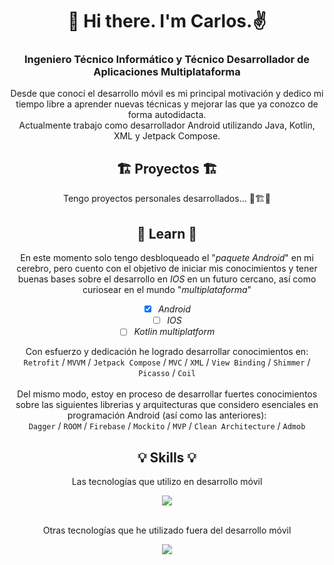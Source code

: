 <div align="center">
  
# 👋 Hi there. I'm Carlos.✌️
### Ingeniero Técnico Informático y Técnico Desarrollador de Aplicaciones Multiplataforma</h3>

<!-- I’m currently working in  and developing myself in Android Kotlin knowledge (mainly Kotlin). -->
Desde que conocí el desarrollo móvil es mi principal motivación y dedico mi tiempo libre a aprender nuevas técnicas y mejorar las que ya conozco de forma autodidacta.<br/>
Actualmente trabajo como desarrollador Android utilizando Java, Kotlin, XML y Jetpack Compose.


## 🏗️ Proyectos 🏗️
Tengo proyectos personales desarrollados... 🚧🏗️🚧


## 🧠 Learn 🧠
En este momento solo tengo desbloqueado el "<i>paquete Android</i>" en mi cerebro, pero cuento con el objetivo de iniciar mis conocimientos y tener buenas bases sobre el desarrollo en <i>IOS</i> en un futuro cercano, así como curiosear en el mundo "<i>multiplataforma</i>"

- [x] <i>Android</i>
- [ ] <i>IOS</i>
- [ ] <i>Kotlin multiplatform</i>

Con esfuerzo y dedicación he logrado desarrollar conocimientos en:<br />
`Retrofit` / `MVVM` / `Jetpack Compose` / `MVC` / `XML` / `View Binding` / `Shimmer` / `Picasso` / `Coil`
<br /><br />
Del mismo modo, estoy en proceso de desarrollar fuertes conocimientos sobre las siguientes librerias y arquitecturas que considero esenciales en programación Android (así como las anteriores):<br />
`Dagger` / `ROOM` / `Firebase` / `Mockito` / `MVP` / `Clean Architecture` / `Admob`


## 💡 Skills 💡
Las tecnologías que utilizo en desarrollo móvil

<img src="https://skillicons.dev/icons?i=androidstudio,kotlin,java,gradle,git,github,postman,sqlite,atom,php" />

<br />
<br />

Otras tecnologías que he utilizado fuera del desarrollo móvil

<img src="https://skillicons.dev/icons?i=github,linux,linkedin,mysql,vim,c,arduino,html,css,eclipse,hibernate,ps,ai,vscode,vue" />




<!--
## 📫 Conéctame 📫

[![My Skills](https://skillicons.dev/icons?i=linkedin)](https://www.linkedin.com/in/carloscga/)

[![My Skills](https://upload.wikimedia.org/wikipedia/commons/thumb/7/7e/Gmail_icon_%282020%29.svg/2560px-Gmail_icon_%282020%29.svg.png)](https://skillicons.dev)
-->

</div>





<!--
**CarlosCGA/CarlosCGA** is a ✨ _special_ ✨ repository because its `README.md` (this file) appears on your GitHub profile.

Here are some ideas to get you started:

- 🔭 I’m currently working on ...
- 🌱 I’m currently learning ...
- 👯 I’m looking to collaborate on ...
- 🤔 I’m looking for help with ...
- 💬 Ask me about ...
- 📫 How to reach me: ...
- 😄 Pronouns: ...
- ⚡ Fun fact: ...
![My Skills](https://skillicons.dev/icons?i=kotlin,java,androidstudio,gradle,git,github,linux,linkedin,postman,sqlite,atom)
-->
